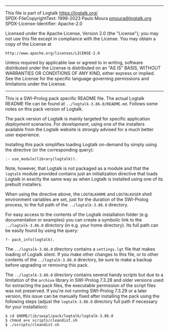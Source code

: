 ________________________________________________________________________

This file is part of Logtalk <https://logtalk.org/>  
SPDX-FileCopyrightText: 1998-2023 Paulo Moura <pmoura@logtalk.org>  
SPDX-License-Identifier: Apache-2.0

Licensed under the Apache License, Version 2.0 (the "License");
you may not use this file except in compliance with the License.
You may obtain a copy of the License at

    http://www.apache.org/licenses/LICENSE-2.0

Unless required by applicable law or agreed to in writing, software
distributed under the License is distributed on an "AS IS" BASIS,
WITHOUT WARRANTIES OR CONDITIONS OF ANY KIND, either express or implied.
See the License for the specific language governing permissions and
limitations under the License.
________________________________________________________________________


This is a SWI-Prolog pack specific README file. The actual Logtalk
README file can be found at `../logtalk-3.86.0/README.md`. Follows
some notes on this pack version of Logtalk.

The pack version of Logtalk is mainly targeted for specific application
*deployment* scenarios. For *development*, using one of the installers
available from the Logtalk website is strongly advised for a much better
user experience.

Installing this pack simplifies loading Logtalk on-demand by simply
using the directive (or the corresponding query):

	:- use_module(library(logtalk)).

Note, however, that Logtalk is not packaged as a module and that the
`logtalk` module provided contains just an initialization directive
that loads Logtalk in exactly the same way as when Logtalk is installed
using one of its prebuilt installers.

When using the directive above, the `LOGTALKHOME` and `LOGTALKUSER`
shell environment variables are set, just for the duration of the
SWI-Prolog process, to the full path of the `../logtalk-3.86.0`
directory.

For easy access to the contents of the Logtalk installation folder
(e.g. documentation or examples) you can create a symbolic link to the
`../logtalk-3.86.0` directory (in e.g. your home directory). Its full
path can be easily found by using the query:

	?- pack_info(logtalk).

The `../logtalk-3.86.0` directory contains a `settings.lgt` file that
makes loading of Logtalk silent. If you make other changes to this file,
or to other contents of the `../logtalk-3.86.0` directory, be sure to
make a backup before upgrading or removing this pack.

The `../logtalk-3.86.0` directory contains several handy scripts but due
to a limitation of the `archive` library in SWI-Prolog 7.3.28 and older
versions used for extracting the pack files, the executable permission
of the script files was not preserved. If you're not running SWI-Prolog
7.3.29 or a later version, this issue can be manually fixed after installing
the pack using the following steps (adjust the `logtalk-3.86.0` directory
full path if necessary for your installation):

	$ cd $HOME/lib/swipl/pack/logtalk/logtalk-3.86.0
	$ chmod a+x scripts/cleandist.sh
	$ ./scripts/cleandist.sh
